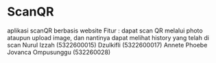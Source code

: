 # ScanQR
aplikasi scanQR berbasis website
Fitur : dapat scan QR melalui photo ataupun upload image, dan nantinya dapat melihat history yang telah di scan
Nurul Izzah (5322600015)
Dzulkifli (5322600017)
Annete Phoebe Jovanca Ompusunggu (532260028)
